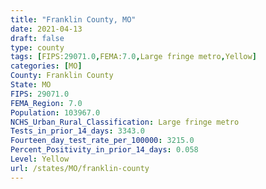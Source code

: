 ```yaml
---
title: "Franklin County, MO"
date: 2021-04-13
draft: false
type: county
tags: [FIPS:29071.0,FEMA:7.0,Large fringe metro,Yellow]
categories: [MO]
County: Franklin County
State: MO
FIPS: 29071.0
FEMA_Region: 7.0
Population: 103967.0
NCHS_Urban_Rural_Classification: Large fringe metro
Tests_in_prior_14_days: 3343.0
Fourteen_day_test_rate_per_100000: 3215.0
Percent_Positivity_in_prior_14_days: 0.058
Level: Yellow
url: /states/MO/franklin-county
---
```



